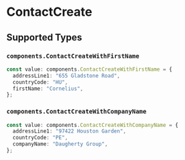 # ContactCreate


## Supported Types

### `components.ContactCreateWithFirstName`

```typescript
const value: components.ContactCreateWithFirstName = {
  addressLine1: "655 Gladstone Road",
  countryCode: "HU",
  firstName: "Cornelius",
};
```

### `components.ContactCreateWithCompanyName`

```typescript
const value: components.ContactCreateWithCompanyName = {
  addressLine1: "97422 Houston Garden",
  countryCode: "PE",
  companyName: "Daugherty Group",
};
```

